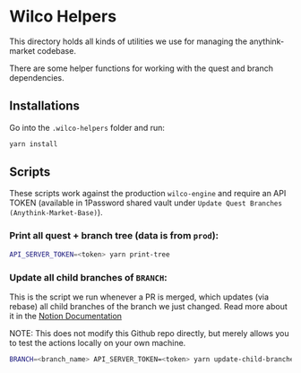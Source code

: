 # Wilco Helpers

This directory holds all kinds of utilities we use for managing the anythink-market codebase.

There are some helper functions for working with the quest and branch dependencies.

## Installations

Go into the `.wilco-helpers` folder and run:

```bash
yarn install
```

## Scripts

These scripts work against the production `wilco-engine` and require an API TOKEN (available in 1Password shared vault under `Update Quest Branches (Anythink-Market-Base)`).

### Print all quest + branch tree (data is from `prod`):

```bash
API_SERVER_TOKEN=<token> yarn print-tree
```

### Update all child branches of `BRANCH`:

This is the script we run whenever a PR is merged, which updates (via rebase) all child branches of the branch we just changed. Read more about it in the [Notion Documentation](https://www.notion.so/trywilco/Managing-User-Repos-ac870873ff4b481ca501e2c373e59d3d)

NOTE: This does not modify this Github repo directly, but merely allows you to test the actions locally on your own machine.

```bash
BRANCH=<branch_name> API_SERVER_TOKEN=<token> yarn update-child-branches
```
